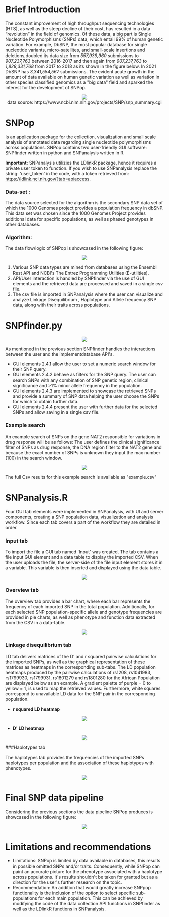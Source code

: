 # Brief Introduction
The constant improvement of high throughput sequencing technologies (HTS), as well as the steep decline of their cost, has resulted in a data “revolution” in the field of genomics. Of these data, a big part is Single Nucleotide Polymorphisms (SNPs) data, which entail 99\% of human genetic variation. For example, DbSNP, the most popular  database for single nucleotide variants, micro-satellites, and small-scale insertions and deletions,doubled its data size from  *557,939,960* submissions to *907,237,763* between 2016-2017 and then again from *907,237,763* to *1,828,331,768* from 2017 to 2018 as its shown in the figure below. In 2021 DbSNP has *3,341,554,567* submissions. The evident acute growth in the amount of data available on human genetic variation as well as variation in other species classified genomics as a "big data" field and sparked the interest for the development of SNPop.
<p align="center">
  <img src="images/Rplot02.png" /><br>
  data source: https://www.ncbi.nlm.nih.gov/projects/SNP/snp_summary.cgi
</p>

# SNPop
Is an application package for the collection, visualization and small scale analysis of annotated data regarding single nucleotide polymorphisms across populations.
SNPop contains two user-friendly GUI software: SNPfinder written in python and SNPanalysis written in R. 

**Important:** SNPanalysis utilizies the LDlinkR package, hence it requires a private user token to function. If you wish to use SNPanalysis replace the string: 'user_token' in the code, with a token retrieved from: https://ldlink.nci.nih.gov/?tab=apiaccess.

### Data-set :
The data source selected for the algorithm is the secondary SNP data set of which the 1000 Genomes project provides a population frequency in dbSNP. This data set was chosen since the 1000 Genomes Project provides additional data for specific populations, as well as phased genotypes in other databases. 

### Algorithm: 
The data flow/logic of SNPop is showcased in the following figure:
<p align="center">
  <img src="https://user-images.githubusercontent.com/68243875/147920381-2196bc6b-e546-415a-9024-e4b58f510a98.png" />
</p>

1. Various SNP data types are mined from databases using the Ensembl Rest API and  NCBI's The Entrez Programming Utilities (E-utilities).
2. API/User interaction is handled by SNPfinder via the use of GUI elements and the retrieved data are processed and saved in a single csv file.
3. The csv file is imported in SNPanalysis where the user can  visualize and analyze Linkage Disequilibrium , Haplotype and Allele frequency SNP data, along with their traits across populations.

# SNPfinder.py
<p align="center">
  <img src="images/snpfinder.png" />
</p>

As mentioned in the previous section SNPfinder handles the interactions between the user and the implementdatabase API's. 
- GUI elements 2.4.1 allow the user to set a numeric search window for their SNP query. 
- GUI elements 2.4.2 behave as filters for the SNP query. The user can search SNPs with any combination of SNP genetic region, clinical significance and >1% minor allele frequency in the population.
- GUI elements 2.4.3 are implemented to showcase the retrieved SNPs and provide a summary of SNP data helping the user choose the SNPs for which to obtain further data.
- GUI elements 2.4.4 present the user with further data for the selected SNPs and allow saving in a single csv file. 

### Example search
An example search of SNPs on the gene NAT2 responsible for variations in drug response will be as follows:
The user defines the clinical significance filter of SNPs as drug response, the DNA region filter to the NAT2 gene and because the exact number of SNPs is unknown they input the max number (100) in the search window. 
<p align="center">
  <img src="images/NAT2 SNPFINDER.PNG" />
</p>
 The full Csv results for this example search is available as "example.csv"

# SNPanalysis.R
Four GUI tab elements were implemented in SNPanalysis, with UI and server components, creating a SNP population data, visualization and analysis workflow. Since each tab covers a part of the workflow they are detailed in order. 

### Input tab 
To import the file a GUI tab named 'Input' was created. The tab contains a file input GUI element  and a data table  to display the imported CSV. When the user uploads the file, the server-side of the file input element stores it in a variable. This variable is then inserted and displayed using the data table.
<p align="center">
  <img src="images/NAT2 input.PNG" />
</p>

### Overview tab 
The overview tab provides a bar chart, where each bar represents the frequency of each imported SNP in the total population. Additionally, for each selected SNP population-specific allele and genotype frequencies are provided in pie charts, as well as phenotype and function data extracted from the CSV in a data-table.
<p align="center">
  <img src="images/ph.png" />
</p>

### Linkage disequilibrium tab
LD tab delivers matrices of the D' and r squared pairwise calculations for the imported SNPs, as well as the graphical representation of these matrices as heatmaps in the corresponding sub-tabs.  The LD population heatmaps produced by the pairwise calculations of rs1208, rs1041983, rs1799930, rs1799931, rs1801279 and rs1801280 for the African Population are displayed below as an example. A gradient palette of purple = 0 to yellow = 1, is used to map the retrieved values. Furthermore, white squares correspond to unavailable LD data for the SNP pair in the corresponding population.

- **r squared LD heatmap**
<p align="center">
  <img src="images/NAT2 r2 African.png" />
</p>


- **D' LD heatmap**
<p align="center">
  <img src="images/african D'.png" />
</p>


###Haplotypes tab

The haplotypes tab provides the frequencies of the imported SNPs haplotypes per population and the association of these haplotypes with phenotypes.
<p align="center">
  <img src="images/haplotypes.png" />
</p>

# Final SNP data pipeline
Considering the previous sections the data pipeline SNPop produces is showcased in the following figure:
<p align="center">
  <img src="https://user-images.githubusercontent.com/68243875/147920326-039fb6c1-6b0e-4b80-ba94-c8259b55d29b.png" />
</p>

# Limitations and recommendations
- Limitations: SNPop is limited by data available in databases, this results in possible omitted SNPs and/or traits. Consequently, while SNPop can paint an accurate picture for the phenotype associated with a haplotype across populations. It's results shouldn't be taken for granted but as a direction for the user's further research on the topic.
- Recommendation: An addition that would greatly increase SNPpop functionality is the inclusion of the option to select specific sub-populations for each main population. This can be achieved by modifying the code of the data collection API functions in SNPfinder as well as the LDlinkR functions in SNPanalysis.
